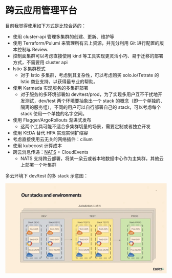 # 跨云应用管理平台

目前我觉得使用如下方式是比较合适的：

- 使用 cluster-api 管理多集群的创建、更新、维护等
- 使用 Terraform/Pulumi 来管理所有云上资源，并充分利用 Git 进行配置的版本控制与 Review.
- 控制面集群可以考虑直接使用 kind 等工具实现更灵活小巧、易于迁移的部署方式，不需要用 cluster api
- Istio 多集群模式
  - 对于 Istio 多集群，考虑到其复杂性，可以考虑购买 solo.io/Tetrate 的 Istio 商业支持，以获得最专业的帮助。
- 使用 Karmada 实现服务的多集群部署
  - 对于服务的多环境部署如 dev/test/prod，为了实现多用户互不干扰地开发测试，dev/test 两个环境要抽象出一个 stack 的概念（即一个单独的、隔离的服务组），不同的用户可以自行部署自己的 stack，可以考虑每个 stack 使用一个单独的名字空间。
- 使用 Flagger/ArgoRollouts 渐进式发布
  - 这两个工具可能不适合多集群切量的场景，需要定制或者独立开发
- 使用 KEDA 替代 HPA 实现实例扩缩容
- 考虑直接使用云无关的网络插件：cilium
- 使用 kubecost 计算成本
- 跨云消息传递：[NATS](https://github.com/nats-io/nats-server) + CloudEvents
  - NATS 支持跨云部署，将某一朵云或者本地数据中心作为主集群，其他云上部署一个叶集群


多云环境下 dev/test 的多 stack 示意图：

![](_img/multi-cloud-and-stacks-of-envs.webp)


